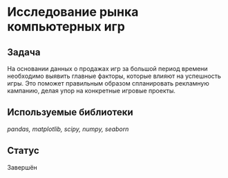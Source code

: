 # Исследование рынка компьютерных игр

## Задача

На основании данных о продажах игр за большой период времени необходимо выявить главные факторы, которые влияют на успешность игры. Это поможет правильным образом спланировать рекламную кампанию, делая упор на конкретные игровые проекты.

## Используемые библиотеки
*pandas, matplotlib, scipy, numpy, seaborn*

## Статус

Завершён

